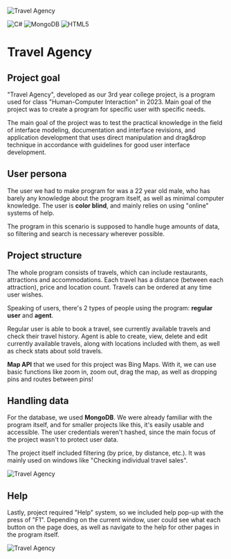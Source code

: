 ![Travel Agency](https://i.imgur.com/EWLDqI9.png)

![C#](https://img.shields.io/badge/c%23-%23239120.svg?style=for-the-badge&logo=c-sharp&logoColor=white) ![MongoDB](https://img.shields.io/badge/MongoDB-%234ea94b.svg?style=for-the-badge&logo=mongodb&logoColor=white) ![HTML5](https://img.shields.io/badge/html5-%23E34F26.svg?style=for-the-badge&logo=html5&logoColor=white)

# Travel Agency

## Project goal

"Travel Agency", developed as our 3rd year college project, is a program used for class "Human-Computer Interaction" in 2023. Main goal of the project was to create a program for specific user with specific needs.

The main goal of the project was to test the practical knowledge in the field of interface modeling, documentation and interface revisions, and application development that uses direct manipulation and drag&drop technique in accordance with guidelines for good user interface development.

## User persona

The user we had to make program for was a 22 year old male, who has barely any knowledge about the program itself, as well as minimal computer knowledge. The user is **color blind**, and mainly relies on using "online" systems of help.

The program in this scenario is supposed to handle huge amounts of data, so filtering and search is necessary wherever possible.

## Project structure

The whole program consists of travels, which can include restaurants, attractions and accommodations. Each travel has a distance (between each attraction), price and location count.  Travels can be ordered at any time user wishes.

Speaking of users, there's 2 types of people using the program: **regular user** and **agent**. 

Regular user is able to book a travel, see currently available travels and check their travel history. Agent is able to create, view, delete and edit currently available travels, along with locations included with them, as well as check stats about sold travels.

**Map API** that we used for this project was Bing Maps. With it, we can use basic functions like zoom in, zoom out, drag the map, as well as dropping pins and routes between pins!

## Handling data

For the database, we used **MongoDB**. We were already familiar with the program itself, and for smaller projects like this, it's easily usable and accessible. The user credentials weren't hashed, since the main focus of the project wasn't to protect user data.

The project itself included filtering (by price, by distance, etc.). It was mainly used on windows like "Checking individual travel sales".

![Travel Agency](https://i.imgur.com/JYIOsjH.png)

## Help

Lastly, project required "Help" system, so we included help pop-up with the press of "F1". Depending on the current window, user could see what each button on the page does, as well as navigate to the help for other pages in the program itself.

![Travel Agency](https://i.imgur.com/o5aTpgB.png)
